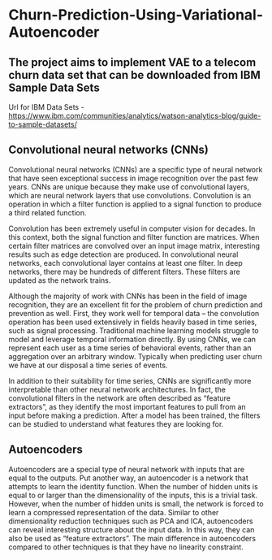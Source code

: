 # Churn-Prediction-Using-Variational-Autoencoder

## The project aims to implement VAE to a telecom churn data set that can be downloaded from IBM Sample Data Sets

Url for IBM Data Sets - https://www.ibm.com/communities/analytics/watson-analytics-blog/guide-to-sample-datasets/


## Convolutional neural networks (CNNs)

Convolutional neural networks (CNNs) are a specific type of neural network that have seen exceptional success in image recognition over the past few years. CNNs are unique because they make use of convolutional layers, which are neural network layers that use convolutions. Convolution is an operation in which a filter function is applied to a signal function to produce a third related function.

Convolution has been extremely useful in computer vision for decades. In this context, both the signal function and filter function are matrices. When certain filter matrices are convolved over an input image matrix, interesting results such as edge detection are produced. In convolutional neural networks, each convolutional layer contains at least one filter. In deep networks, there may be hundreds of different filters. These filters are updated as the network trains.

Although the majority of work with CNNs has been in the field of image recognition, they are an excellent fit for the problem of churn prediction and prevention as well. First, they work well for temporal data – the convolution operation has been used extensively in fields heavily based in time series, such as signal processing. Traditional machine learning models struggle to model and leverage temporal information directly. By using CNNs, we can represent each user as a time series of behavioral events, rather than an aggregation over an arbitrary window. Typically when predicting user churn we have at our disposal a time series of events.

In addition to their suitability for time series, CNNs are significantly more interpretable than other neural network architectures. In fact, the convolutional filters in the network are often described as “feature extractors”, as they identify the most important features to pull from an input before making a prediction. After a model has been trained, the filters can be studied to understand what features they are looking for. 

## Autoencoders

Autoencoders are a special type of neural network with inputs that are equal to the outputs. Put another way, an autoencoder is a network that attempts to learn the identity function. When the number of hidden units is equal to or larger than the dimensionality of the inputs, this is a trivial task. However, when the number of hidden units is small, the network is forced to learn a compressed representation of the data. Similar to other dimensionality reduction techniques such as PCA and ICA, autoencoders can reveal interesting structure about the input data. In this way, they can also be used as “feature extractors”.  The main difference in autoencoders compared to other techniques is that they have no linearity constraint.

